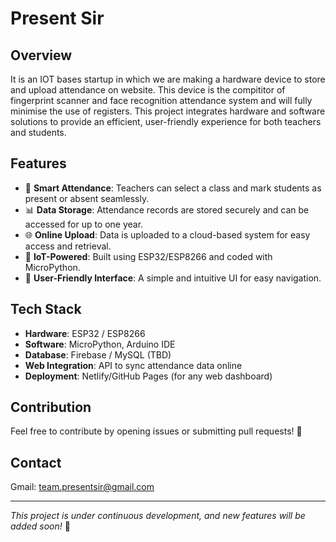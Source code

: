 # Present Sir



## Overview
It is an IOT bases startup in which we are making a hardware device to store and upload attendance on website. This device is the compititor of fingerprint scanner and face recognition attendance system and will fully minimise the use of registers. This project integrates hardware and software solutions to provide an efficient, user-friendly experience for both teachers and students.



## Features

- 📌 **Smart Attendance**: Teachers can select a class and mark students as present or absent seamlessly.
- 📊 **Data Storage**: Attendance records are stored securely and can be accessed for up to one year.
- 🌐 **Online Upload**: Data is uploaded to a cloud-based system for easy access and retrieval.
- 🔌 **IoT-Powered**: Built using ESP32/ESP8266 and coded with MicroPython.
- 📱 **User-Friendly Interface**: A simple and intuitive UI for easy navigation.

## Tech Stack

- **Hardware**: ESP32 / ESP8266
- **Software**: MicroPython, Arduino IDE
- **Database**: Firebase / MySQL (TBD)
- **Web Integration**: API to sync attendance data online
- **Deployment**: Netlify/GitHub Pages (for any web dashboard)



## Contribution

Feel free to contribute by opening issues or submitting pull requests! 🚀



## Contact

Gmail: team.presentsir@gmail.com

---

*This project is under continuous development, and new features will be added soon!* 🚀

